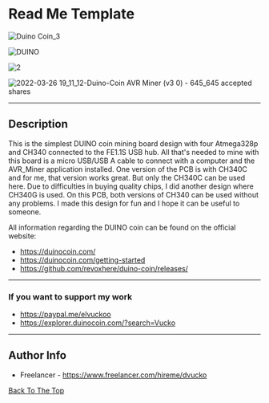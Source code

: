 # Read Me Template

![Duino Coin_3](https://user-images.githubusercontent.com/93370788/160250121-970b711e-1353-4cb0-8dc7-c84d66bfef8e.jpg)

![DUINO](https://user-images.githubusercontent.com/93370788/161392468-03ab1a86-ab60-4fe3-beb3-5f8bf55a01b6.jpg)

![2](https://user-images.githubusercontent.com/93370788/160250821-25b88525-148d-4996-95f0-2f6a550e8981.jpg)

![2022-03-26 19_11_12-Duino-Coin AVR Miner (v3 0) - 645_645 accepted shares](https://user-images.githubusercontent.com/93370788/160252048-90728764-163c-45a0-9ba6-0ea155ba7b12.png)

---

## Description

This is the simplest DUINO coin mining board design with four Atmega328p and CH340 connected to the FE1.1S USB hub. All that's needed to mine with this board is a micro USB/USB A cable to connect with a computer and the AVR_Miner application installed. 
One version of the PCB is with CH340C and for me, that version works great. But only the CH340C can be used here. Due to difficulties in buying quality chips, I did another design where CH340G is used. On this PCB, both versions of CH340 can be used without any problems. I made this design for fun and I hope it can be useful to someone.

All information regarding the DUINO coin can be found on the official website:

- https://duinocoin.com/
- https://duinocoin.com/getting-started
- https://github.com/revoxhere/duino-coin/releases/

---

### If you want to support my work

- https://paypal.me/elvuckoo
- https://explorer.duinocoin.com/?search=Vucko



---

## Author Info

- Freelancer - https://www.freelancer.com/hireme/dvucko

[Back To The Top](#read-me-template)
